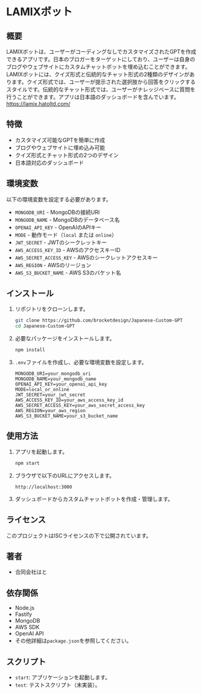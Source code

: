 # LAMIXボット

## 概要

LAMIXボットは、ユーザーがコーディングなしでカスタマイズされたGPTを作成できるアプリです。日本のブロガーをターゲットにしており、ユーザーは自身のブログやウェブサイトにカスタムチャットボットを埋め込むことができます。LAMIXボットには、クイズ形式と伝統的なチャット形式の2種類のデザインがあります。クイズ形式では、ユーザーが提示された選択肢から回答をクリックするスタイルです。伝統的なチャット形式では、ユーザーがナレッジベースに質問を行うことができます。アプリは日本語のダッシュボードを含んでいます。
https://lamix.hatoltd.com/

## 特徴

- カスタマイズ可能なGPTを簡単に作成
- ブログやウェブサイトに埋め込み可能
- クイズ形式とチャット形式の2つのデザイン
- 日本語対応のダッシュボード

## 環境変数

以下の環境変数を設定する必要があります。

- `MONGODB_URI` - MongoDBの接続URI
- `MONGODB_NAME` - MongoDBのデータベース名
- `OPENAI_API_KEY` - OpenAIのAPIキー
- `MODE` - 動作モード（`local` または `online`）
- `JWT_SECRET` - JWTのシークレットキー
- `AWS_ACCESS_KEY_ID` - AWSのアクセスキーID
- `AWS_SECRET_ACCESS_KEY` - AWSのシークレットアクセスキー
- `AWS_REGION` - AWSのリージョン
- `AWS_S3_BUCKET_NAME` - AWS S3のバケット名

## インストール

1. リポジトリをクローンします。
   ```sh
   git clone https://github.com/brocketdesign/Japanese-Custom-GPT
   cd Japanese-Custom-GPT
   ```

2. 必要なパッケージをインストールします。
   ```sh
   npm install
   ```

3. `.env`ファイルを作成し、必要な環境変数を設定します。
   ```env
   MONGODB_URI=your_mongodb_uri
   MONGODB_NAME=your_mongodb_name
   OPENAI_API_KEY=your_openai_api_key
   MODE=local_or_online
   JWT_SECRET=your_jwt_secret
   AWS_ACCESS_KEY_ID=your_aws_access_key_id
   AWS_SECRET_ACCESS_KEY=your_aws_secret_access_key
   AWS_REGION=your_aws_region
   AWS_S3_BUCKET_NAME=your_s3_bucket_name
   ```

## 使用方法

1. アプリを起動します。
   ```sh
   npm start
   ```

2. ブラウザで以下のURLにアクセスします。
   ```
   http://localhost:3000
   ```

3. ダッシュボードからカスタムチャットボットを作成・管理します。

## ライセンス

このプロジェクトはISCライセンスの下で公開されています。

## 著者

- 合同会社はと

## 依存関係

- Node.js
- Fastify
- MongoDB
- AWS SDK
- OpenAI API
- その他詳細は`package.json`を参照してください。

## スクリプト

- `start`: アプリケーションを起動します。
- `test`: テストスクリプト（未実装）。

```
